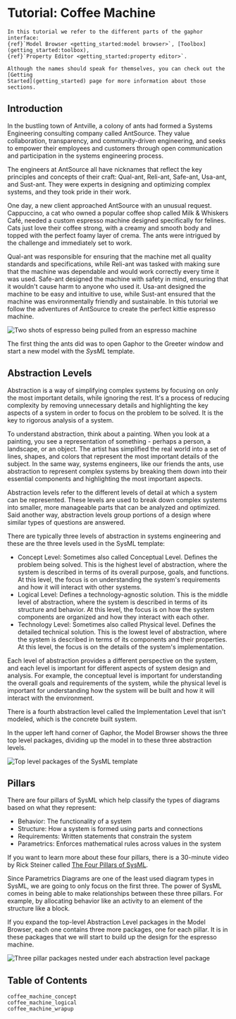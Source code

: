 # Tutorial: Coffee Machine

```{note}
In this tutorial we refer to the different parts of the gaphor interface:
{ref}`Model Browser <getting_started:model browser>`, [Toolbox](getting_started:toolbox),
{ref}`Property Editor <getting_started:property editor>`.

Although the names should speak for themselves, you can check out the [Getting
Started](getting_started) page for more information about those sections.
```

## Introduction

In the bustling town of Antville, a colony of ants had formed a Systems
Engineering consulting company called AntSource. They value collaboration,
transparency, and community-driven engineering, and seeks to empower their
employees and customers through open communication and participation in the
systems engineering process.

The engineers at AntSource all have nicknames that reflect the key principles
and concepts of their craft: Qual-ant, Reli-ant, Safe-ant, Usa-ant, and
Sust-ant. They were experts in designing and optimizing complex systems, and
they took pride in their work.

One day, a new client approached AntSource with an unusual request. Cappuccino,
a cat who owned a popular coffee shop called Milk & Whiskers Café, needed a
custom espresso machine designed specifically for felines. Cats just love their
coffee strong, with a creamy and smooth body and topped with the perfect foamy
layer of crema. The ants were intrigued by the challenge and immediately set to
work.

Qual-ant was responsible for ensuring that the machine met all quality
standards and specifications, while Reli-ant was tasked with making sure that
the machine was dependable and would work correctly every time it was used.
Safe-ant designed the machine with safety in mind, ensuring that it wouldn't
cause harm to anyone who used it. Usa-ant designed the machine to be easy and
intuitive to use, while Sust-ant ensured that the machine was environmentally
friendly and sustainable. In this tutorial we follow the adventures of AntSource
to create the perfect kittie espresso machine.

![Two shots of espresso being pulled from an espresso
machine](images/coffee-machine-double-shot.jpg)

The first thing the ants did was to open Gaphor to the Greeter window and start
a new model with the _SysML_ template.

## Abstraction Levels
Abstraction is a way of simplifying complex systems by focusing on only the most
important details, while ignoring the rest. It's a process of reducing
complexity by removing unnecessary details and highlighting the key aspects of a
system in order to focus on the problem to be solved. It is the key to rigorous
analysis of a system.

To understand abstraction, think about a painting. When you look at a painting,
you see a representation of something - perhaps a person, a landscape, or an
object. The artist has simplified the real world into a set of lines, shapes,
and colors that represent the most important details of the subject. In the same
way, systems engineers, like our friends the ants, use abstraction to represent
complex systems by breaking them down into their essential components and
highlighting the most important aspects.

Abstraction levels refer to the different levels of detail at which a system can
be represented. These levels are used to break down complex systems into
smaller, more manageable parts that can be analyzed and optimized. Said another
way, abstraction levels group portions of a design where similar types of
questions are answered.

There are typically three levels of abstraction in systems engineering and these
are the three levels used in the SysML template:

- Concept Level: Sometimes also called Conceptual Level. Defines the problem
  being solved. This is the highest level of abstraction, where the system is
  described in terms of its overall purpose, goals, and functions. At this
  level, the focus is on understanding the system's requirements and how it will
  interact with other systems.
- Logical Level: Defines a technology-agnostic solution. This is the middle
  level of abstraction, where the system is described in terms of its structure
  and behavior. At this level, the focus is on how the system components are
  organized and how they interact with each other.
- Technology Level: Sometimes also called Physical level. Defines the detailed
  technical solution. This is the lowest level of abstraction, where the system
  is described in terms of its components and their properties. At this
  level, the focus is on the details of the system's implementation.

Each level of abstraction provides a different perspective on the system, and
each level is important for different aspects of system design and analysis. For
example, the conceptual level is important for understanding the overall goals
and requirements of the system, while the physical level is important for
understanding how the system will be built and how it will interact with the
environment.

There is a fourth abstraction level called the Implementation Level that isn't
modeled, which is the concrete built system.

In the upper left hand corner of Gaphor, the Model Browser shows the three top
level packages, dividing up the model in to these three abstraction levels.

![Top level packages of the SysML
template](images/coffee-machine-top-level-packages.png)

## Pillars

There are four pillars of SysML which help classify the types of diagrams based
on what they represent:

- Behavior: The functionality of a system
- Structure: How a system is formed using parts and connections
- Requirements: Written statements that constrain the system
- Parametrics: Enforces mathematical rules across values in the system

If you want to learn more about these four pillars, there is a 30-minute video
by Rick Steiner called [The Four Pillars of SysML](https://youtu.be/998UznK9ogY).

Since Parametrics Diagrams are one of the least used diagram types in SysML, we are
going to only focus on the first three. The power of SysML comes in being able
to make relationships between these three pillars. For example, by allocating
behavior like an activity to an element of the structure like a block.

If you expand the top-level Abstraction Level packages in the Model Browser,
each one contains three more packages, one for each pillar. It is in these
packages that we will start to build up the design for the espresso machine.

![Three pillar packages nested under each abstraction level
package](images/coffee-machine-pillars.png)

## Table of Contents
```{toctree}
coffee_machine_concept
coffee_machine_logical
coffee_machine_wrapup
```
